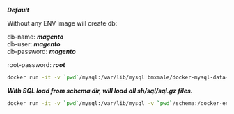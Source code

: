***Default***

Without any ENV image will create db:

db-name: ***magento***  
db-user: ***magento***  
db-password: ***magento***

root-password: ***root***  

```bash
docker run -it -v `pwd`/mysql:/var/lib/mysql bmxmale/docker-mysql-data-initializer:latest
```

***With SQL load from schema dir, will load all sh/sql/sql.gz files.***

```bash
docker run -it -v `pwd`/mysql:/var/lib/mysql -v `pwd`/schema:/docker-entrypoint-initdb.d bmxmale/docker-mysql-data-initializer:latest
```